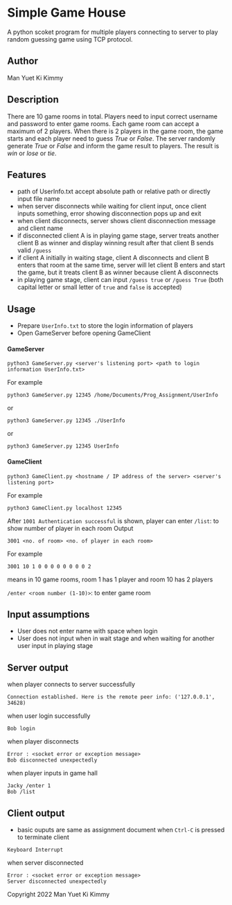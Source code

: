 # Simple Game House

A python scoket program for multiple players connecting to server to play random guessing game using TCP protocol.

## Author

Man Yuet Ki Kimmy

## Description
There are 10 game rooms in total.  Players need to input correct username and password to enter game rooms.  Each game room can accept a maximum of 2 players.  When there is 2 players in the game room, the game starts and each player need to guess *True* or *False*.  The server randomly generate *True* or *False* and inform the game result to players.  The result is *win* or *lose* or *tie*.

## Features
- path of UserInfo.txt accept absolute path or relative path or directly input file name
- when server disconnects while waiting for client input, once client inputs something, error showing disconnection pops up and exit
- when client disconnects, server shows client disconnection message and client name
- if disconnected client A is in playing game stage, server treats another client B as winner and display winning result after that client B sends valid `/guess`
- if client A initially in waiting stage, client A disconnects and client B enters that room at the same time, server will let client B enters and start the game, but it treats client B as winner because client A disconnects
- in playing game stage, client can input `/guess true` or `/guess True` (both capital letter or small letter of `true` and `false` is accepted)
## Usage
- Prepare `UserInfo.txt` to store the login information of players
- Open GameServer before opening GameClient

#### GameServer
```
python3 GameServer.py <server's listening port> <path to login information UserInfo.txt>
```
For example
```
python3 GameServer.py 12345 /home/Documents/Prog_Assignment/UserInfo
```
or
```
python3 GameServer.py 12345 ./UserInfo
```
or
```
python3 GameServer.py 12345 UserInfo
```
#### GameClient
```
python3 GameClient.py <hostname / IP address of the server> <server's listening port>
```
For example
```
python3 GameClient.py localhost 12345
```
After `1001 Authentication successful` is shown, player can enter
`/list`: to show number of player in each room
Output
```
3001 <no. of room> <no. of player in each room>
```
For example
```
3001 10 1 0 0 0 0 0 0 0 0 2
```
means in 10 game rooms, room 1 has 1 player and room 10 has 2 players

`/enter <room number (1-10)>`: to enter game room

## Input assumptions
- User does not enter name with space when login
- User does not input when in wait stage and when waiting for another user input in playing stage

## Server output
when player connects to server successfully
```
Connection established. Here is the remote peer info: ('127.0.0.1', 34628)
```
when user login successfully
```
Bob login
```
when player disconnects
```
Error : <socket error or exception message>
Bob disconnected unexpectedly
```
when player inputs in game hall
```
Jacky /enter 1
Bob /list
```
## Client output
- basic ouputs are same as assignment document
when `Ctrl-C` is pressed to terminate client
```
Keyboard Interrupt
```
when server disconnected
```
Error : <socket error or exception message>
Server disconnected unexpectedly
```

Copyright 2022 Man Yuet Ki Kimmy
